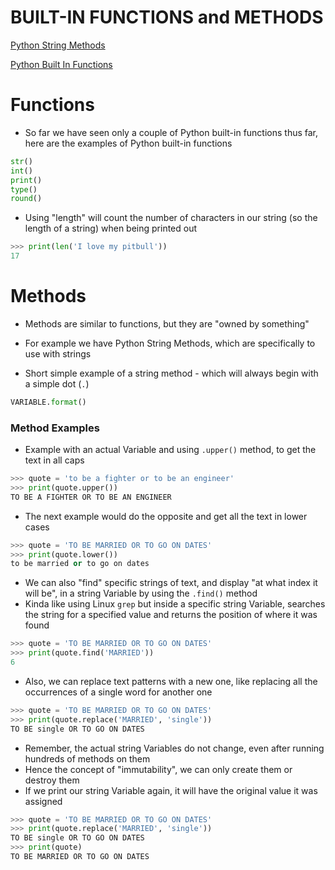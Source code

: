 # BUILT-IN FUNCTIONS and METHODS

[Python String Methods](https://www.w3schools.com/python/python_ref_string.asp)

[Python Built In Functions](https://docs.python.org/3/library/functions.html)


# Functions

- So far we have seen only a couple of Python built-in functions thus far, here are the examples of Python built-in functions
```python
str()
int()
print()
type()
round()
```

- Using "length" will count the number of characters in our string (so the length of a string) when being printed out
```python
>>> print(len('I love my pitbull'))
17
```


# Methods

- Methods are similar to functions, but they are "owned by something"
- For example we have Python String Methods, which are specifically to use with strings 

- Short simple example of a string method - which will always begin with a simple dot (`.`)
```python
VARIABLE.format()
```

### Method Examples

- Example with an actual Variable and using `.upper()` method, to get the text in all caps
```python
>>> quote = 'to be a fighter or to be an engineer'
>>> print(quote.upper())
TO BE A FIGHTER OR TO BE AN ENGINEER
```

- The next example would do the opposite and get all the text in lower cases
```python
>>> quote = 'TO BE MARRIED OR TO GO ON DATES'
>>> print(quote.lower())
to be married or to go on dates
```

- We can also "find" specific strings of text, and display "at what index it will be", in a string Variable by using the `.find()` method
- Kinda like using Linux `grep` but inside a specific string Variable, searches the string for a specified value and returns the position of where it was found
```python
>>> quote = 'TO BE MARRIED OR TO GO ON DATES'
>>> print(quote.find('MARRIED'))
6
```

- Also, we can replace text patterns with a new one, like replacing all the occurrences of a single word for another one
```python
>>> quote = 'TO BE MARRIED OR TO GO ON DATES'
>>> print(quote.replace('MARRIED', 'single'))
TO BE single OR TO GO ON DATES
```

- Remember, the actual string Variables do not change, even after running hundreds of methods on them
- Hence the concept of "immutability", we can only create them or destroy them
- If we print our string Variable again, it will have the original value it was assigned
```python
>>> quote = 'TO BE MARRIED OR TO GO ON DATES'
>>> print(quote.replace('MARRIED', 'single'))
TO BE single OR TO GO ON DATES
>>> print(quote)
TO BE MARRIED OR TO GO ON DATES
```
